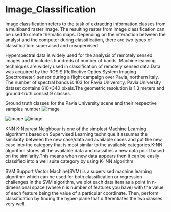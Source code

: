 # Image_Classification
Image classification refers to the task of extracting information classes from a multiband raster image. The resulting raster from image classification can be used to create thematic maps. Depending on the interaction between the analyst and the computer during classification, there are two types of classification: supervised and unsupervised.

Hyperspectral data is widely used for the analysis of remotely sensed images and it includes hundreds of number of bands. Machine learning techniques are widely used in classification of remotely sensed data.Data was acquired by the ROSIS (Reflective Optics System Imaging Spectrometer) sensor during a flight campaign over Pavia, northern Italy. 
The number of spectral bands is 103 for Pavia University. Pavia University dataset contains 610*340 pixels.The geometric resolution is 1.3 meters and ground-truth consist 9 classes.

Ground truth classes for the Pavia University scene and their respective samples number
![image](https://user-images.githubusercontent.com/64328738/120937034-b2f5bb00-c728-11eb-8b79-e70dbfb110f0.png)



 ![image](https://user-images.githubusercontent.com/64328738/120937038-bbe68c80-c728-11eb-91e0-045c44a41f7b.png)
                                                  ![image](https://user-images.githubusercontent.com/64328738/120937041-c1dc6d80-c728-11eb-9319-bc584122e84b.png)
                    
KNN
K-Nearest Neighbour is one of the simplest Machine Learning algorithms based on Supervised Learning technique.It assumes the similarity between the new case/data and available cases and put the new case into the category that is most similar to the available categories.K-NN algorithm stores all the available data and classifies a new data point based on the similarity.This means when new data appears then it can be easily classified into a well suite category by using K- NN algorithm.

SVM
Support Vector Machine(SVM) is a supervised machine learning algorithm which can be used for both classification or regression challenges.In the SVM algorithm, we plot each data item as a point in n-dimensional space (where n is number of features you have) with the value of each feature being the value of a particular coordinate. Then, perform classification by finding the hyper-plane that differentiates the two classes very well.

